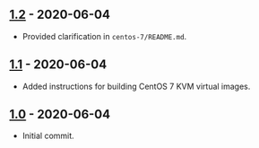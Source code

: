 ## [1.2] - 2020-06-04
- Provided clarification in `centos-7/README.md`.

## [1.1] - 2020-06-04
- Added instructions for building CentOS 7 KVM virtual images.

## [1.0] - 2020-06-04
- Initial commit. 

[1.2]: https://github.com/aco950/ansible-examples/releases/tag/v1.2
[1.1]: https://github.com/aco950/ansible-examples/releases/tag/v1.1
[1.0]: https://github.com/aco950/ansible-examples/releases/tag/v1.0
